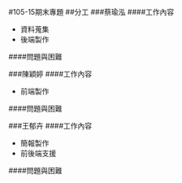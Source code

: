 #105-15期末專題
##分工
###蔡瑜泓
####工作內容
- 資料蒐集
- 後端製作

####問題與困難

###陳穎婷
####工作內容
- 前端製作

####問題與困難

###王郁卉
####工作內容
- 簡報製作
- 前後端支援

####問題與困難
